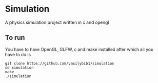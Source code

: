 # Simulation

A physics simulation project written in c and opengl 

## To run

You have to have OpenGL, GLFW, c and make installed after which all you have to do is 
```
git clone https://github.com/vasilybib1/simulation
cd simulation
make
./simulation
```

